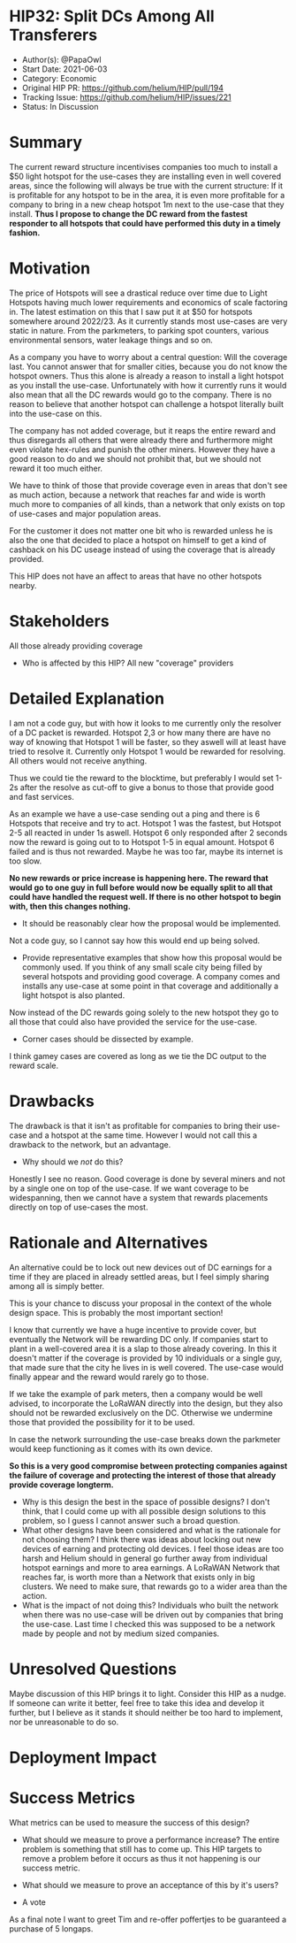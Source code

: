 # HIP32: Split DCs Among All Transferers

- Author(s): @PapaOwl 
- Start Date: 2021-06-03
- Category: Economic
- Original HIP PR: https://github.com/helium/HIP/pull/194
- Tracking Issue: https://github.com/helium/HIP/issues/221
- Status: In Discussion

# Summary
[summary]: #summary

The current reward structure incentivises companies too much to install a $50 light hotspot for the use-cases they are installing even in well covered areas, since the following will always be true with the current structure:
If it is profitable for any hotspot to be in the area, it is even more profitable for a company to bring in a new cheap hotspot 1m next to the use-case that they install.
**Thus I propose to change the DC reward from the fastest responder to all hotspots that could have performed this duty in a timely fashion.**
# Motivation
[motivation]: #motivation

The price of Hotspots will see a drastical reduce over time due to Light Hotspots having much lower requirements and economics of scale factoring in. The latest estimation on this that I saw put it at $50 for hotspots somewhere around 2022/23.
As it currently stands most use-cases are very static in nature.
From the parkmeters, to parking spot counters, various environmental sensors, water leakage things and so on.

As a company you have to worry about a central question: Will the coverage last. You cannot answer that for smaller cities, because you do not know the hotspot owners. Thus this alone is already a reason to install a light hotspot as you install the use-case. Unfortunately with how it currently runs it would also mean that all the DC rewards would go to the company. There is no reason to believe that another hotspot can challenge a hotspot literally built into the use-case on this.

The company has not added coverage, but it reaps the entire reward and thus disregards all others that were already there and furthermore might even violate hex-rules and punish the other miners. However they have a good reason to do and we should not prohibit that, but we should not reward it too much either.

We have to think of those that provide coverage even in areas that don't see as much action, because a network that reaches far and wide is worth much more to companies of all kinds, than a network that only exists on top of use-cases and major population areas.

For the customer it does not matter one bit who is rewarded unless he is also the one that decided to place a hotspot on himself to get a kind of cashback on his DC useage instead of using the coverage that is already provided.

This HIP does not have an affect to areas that have no other hotspots nearby. 

# Stakeholders
[stakeholders]: #stakeholders
All those already providing coverage
* Who is affected by this HIP?
All new "coverage" providers

# Detailed Explanation
[detailed-explanation]: #detailed-explanation

I am not a code guy, but with how it looks to me currently only the resolver of a DC packet is rewarded. Hotspot 2,3 or how many there are have no way of knowing that Hotspot 1 will be faster, so they aswell will at least have tried to resolve it. Currently only Hotspot 1 would be rewarded for resolving. All others would not receive anything.

Thus we could tie the reward to the blocktime, but preferably I would set 1-2s after the resolve as cut-off to give a bonus to those that provide good and fast services.

As an example we have a use-case sending out a ping and there is 6 Hotspots that receive and try to act. Hotspot 1 was the fastest, but Hotspot 2-5 all reacted in under 1s aswell. Hotspot 6 only responded after 2 seconds now the reward is going out to to Hotspot 1-5 in equal amount. Hotspot 6 failed and is thus not rewarded. Maybe he was too far, maybe its internet is too slow.

**No new rewards or price increase is happening here. The reward that would go to one guy in full before would now be equally split to all that could have handled the request well. If there is no other hotspot to begin with, then this changes nothing.**

- It should be reasonably clear how the proposal would be implemented.

Not a code guy, so I cannot say how this would end up being solved.

- Provide representative examples that show how this proposal would be commonly
  used.
If you think of any small scale city being filled by several hotspots and providing good coverage. A company comes and installs any use-case at some point in that coverage and additionally a light hotspot is also planted.

Now instead of the DC rewards going solely to the new hotspot they go to all those that could also have provided the service for the use-case.

- Corner cases should be dissected by example.

I think gamey cases are covered as long as we tie the DC output to the reward scale.
# Drawbacks
[drawbacks]: #drawbacks

The drawback is that it isn't as profitable for companies to bring their use-case and a hotspot at the same time. However I would not call this a drawback to the network, but an advantage.

- Why should we *not* do this?

Honestly I see no reason. Good coverage is done by several miners and not by a single one on top of the use-case. If we want coverage to be widespanning, then we cannot have a system that rewards placements directly on top of use-cases the most.

# Rationale and Alternatives
[alternatives]: #rationale-and-alternatives
An alternative could be to lock out new devices out of DC earnings for a time if they are placed in already settled areas, but I feel simply sharing among all is simply better.

This is your chance to discuss your proposal in the context of the whole design
space. This is probably the most important section!

I know that currently we have a huge incentive to provide cover, but eventually the Network will be rewarding DC only. If companies start to plant in a well-covered area it is a slap to those already covering. In this it doesn't matter if the coverage is provided by 10 individuals or a single guy, that made sure that the city he lives in is well covered. The use-case would finally appear and the reward would rarely go to those.

If we take the example of park meters, then a company would be well advised, to incorporate the LoRaWAN directly into the design, but they also should not be rewarded exclusively on the DC. Otherwise we undermine those that provided the possibility for it to be used.

In case the network surrounding the use-case breaks down the parkmeter would keep functioning as it comes with its own device.

**So this is a very good compromise between protecting companies against the failure of coverage and protecting the interest of those that already provide coverage longterm.**

- Why is this design the best in the space of possible designs?
I don't think, that I could come up with all possible design solutions to this problem, so I guess I cannot answer such a broad question.
- What other designs have been considered and what is the rationale for not
  choosing them?
I think there was ideas about locking out new devices of earning and protecting old devices. I feel those ideas are too harsh and Helium should in general go further away from individual hotspot earnings and more to area earnings. A LoRaWAN Network that reaches far, is worth more than a Network that exists only in big clusters. We need to make sure, that rewards go to a wider area than the action.
- What is the impact of not doing this?
Individuals who built the network when there was no use-case will be driven out by companies that bring the use-case. Last time I checked this was supposed to be a network made by people and not by medium sized companies.
# Unresolved Questions
[unresolved]: #unresolved-questions

Maybe discussion of this HIP brings it to light. Consider this HIP as a nudge. If someone can write it better, feel free to take this idea and develop it further, but I believe as it stands it should neither be too hard to implement, nor be unreasonable to do so.

# Deployment Impact
[deployment-impact]: #deployment-impact



# Success Metrics
[success-metrics]: #success-metrics

What metrics can be used to measure the success of this design?

- What should we measure to prove a performance increase?
The entire problem is something that still has to come up. This HIP targets to remove a problem before it occurs as thus it not happening is our success metric.


- What should we measure to prove an acceptance of this by it's users?
- A vote

As a final note I want to greet Tim and re-offer poffertjes to be guaranteed a purchase of 5 longaps.
